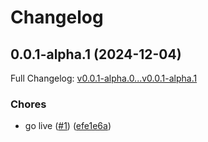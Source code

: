 # Changelog

## 0.0.1-alpha.1 (2024-12-04)

Full Changelog: [v0.0.1-alpha.0...v0.0.1-alpha.1](https://github.com/TJC-LP/grata-python/compare/v0.0.1-alpha.0...v0.0.1-alpha.1)

### Chores

* go live ([#1](https://github.com/TJC-LP/grata-python/issues/1)) ([efe1e6a](https://github.com/TJC-LP/grata-python/commit/efe1e6ae13df5b973574258a1e8df4cbbd8dc009))
